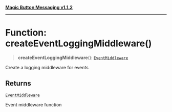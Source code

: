 [**Magic Button Messaging v1.1.2**](../README.md)

***

# Function: createEventLoggingMiddleware()

> **createEventLoggingMiddleware**(): [`EventMiddleware`](../type-aliases/EventMiddleware.md)

Create a logging middleware for events

## Returns

[`EventMiddleware`](../type-aliases/EventMiddleware.md)

Event middleware function
